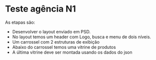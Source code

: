 Teste agência N1
=================

As etapas são:

- Desenvolver o layout enviado em PSD.
- No layout temos um header com Logo, busca e menu de dois níveis.
- Um carrossel com 2 estruturas de exibição  
- Abaixo do carrossel temos uma vitrine de produtos
- A última vitrine deve ser montada usando os dados do json
